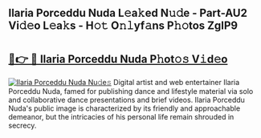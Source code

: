 ## Ilaria Porceddu Nuda L𝚎a𝚔ed N𝚞𝚍e - Part-AU2 Vi𝚍𝚎o L𝚎a𝚔s - H𝚘𝚝 O𝚗𝚕yf𝚊ns P𝚑𝚘tos ZgIP9

# <h2><a href="http://kf7d2t.oniu.top/?m=Ilaria+Porceddu+Nuda">🔗👉 🔴 Ilaria Porceddu Nuda P𝚑ot𝚘𝚜 V𝚒d𝚎o</a></h2>

[![Ilaria Porceddu Nuda Nu𝚍e𝚜](https://i.imgur.com/0qMVB7G.gif)](http://kf7d2t.oniu.top/?m=Ilaria+Porceddu+Nuda)
Digital artist and web entertainer Ilaria Porceddu Nuda, famed for publishing dance and lifestyle material via solo and collaborative dance presentations and brief videos. Ilaria Porceddu Nuda's public image is characterized by its friendly and approachable demeanor, but the intricacies of his personal life remain shrouded in secrecy.  
